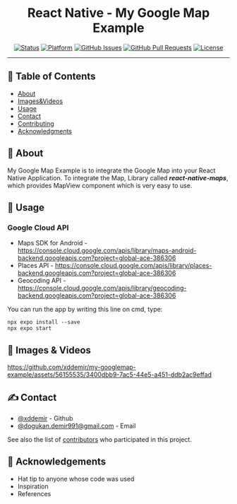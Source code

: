 <h1 align="center">React Native - My Google Map Example</h3>

<div align="center">

[![Status](https://img.shields.io/badge/status-active-success.svg)]()
[![Platform](https://img.shields.io/badge/platform-reddit-orange.svg)](https://www.reddit.com/user/Wordbook_Bot)
[![GitHub Issues](https://img.shields.io/github/issues/kylelobo/The-Documentation-Compendium.svg)](https://github.com/kylelobo/The-Documentation-Compendium/issues)
[![GitHub Pull Requests](https://img.shields.io/github/issues-pr/kylelobo/The-Documentation-Compendium.svg)](https://github.com/kylelobo/The-Documentation-Compendium/pulls)
[![License](https://img.shields.io/badge/license-MIT-blue.svg)](/LICENSE)

</div>

---

## 📝 Table of Contents

- [About](#about)
- [Images&Videos](#Images&Videos)
- [Usage](#usage)
- [Contact](#Contact)
- [Contributing](../CONTRIBUTING.md)
- [Acknowledgments](#acknowledgement)

## 🧐 About <a name = "about"></a>

My Google Map Example is to integrate the Google Map into your React Native Application. To integrate the Map, Library called ***react-native-maps***, which provides MapView component which is very easy to use.

## 🎈 Usage <a name = "usage"></a>

<h3> Google Cloud API</h3>

* Maps SDK for Android - https://console.cloud.google.com/apis/library/maps-android-backend.googleapis.com?project=global-ace-386306
* Places API - https://console.cloud.google.com/apis/library/places-backend.googleapis.com?project=global-ace-386306
* Geocoding API - https://console.cloud.google.com/apis/library/geocoding-backend.googleapis.com?project=global-ace-386306

You can run the app by writing this line on cmd, type:

```
npx expo install --save
npx expo start
```

## 🔭 Images & Videos <a name = "Images&Videos"></a>

https://github.com/xddemir/my-googlemap-example/assets/56155535/3400dbb9-7ac5-44e5-a451-ddb2ac9effad


## ✍️ Contact <a name = "Contact"></a>

- [@xddemir](https://github.com/xddemir) - Github
- [@dogukan.demir991@gmail.com](dogukan.demir991@gmail.com) - Email


See also the list of [contributors](https://github.com/xddemir/Restful-Blog-Service/contributors) who participated in this project.

## 🎉 Acknowledgements <a name = "acknowledgement"></a>

- Hat tip to anyone whose code was used
- Inspiration
- References

